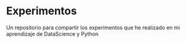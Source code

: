 # Experimentos
Un repositorio para compartir los experimentos que he realizado en mi aprendizaje de DataScience y Python
